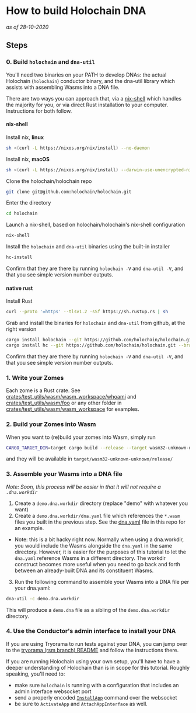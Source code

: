 # How to build Holochain DNA

*as of 28-10-2020*

## Steps

### 0. Build `holochain` and `dna-util`

You'll need two binaries on your PATH to develop DNAs: the actual Holochain (`holochain`) conductor binary, and the dna-util library which assists with assembling Wasms into a DNA file.

There are two ways you can approach that, via a [nix-shell](https://nixos.org/manual/nix/stable/#ch-installing-binary) which handles the majority for you, or via direct Rust installation to your computer. Instructions for both follow.

#### nix-shell

Install nix, **linux**
```bash
sh <(curl -L https://nixos.org/nix/install) --no-daemon
```
Install nix, **macOS**
```bash
sh <(curl -L https://nixos.org/nix/install) --darwin-use-unencrypted-nix-store-volume
```

Clone the holochain/holochain repo
```bash
git clone git@github.com:holochain/holochain.git
```

Enter the directory
```bash
cd holochain
```

Launch a nix-shell, based on holochain/holochain's nix-shell configuration
```bash
nix-shell
```

Install the `holochain` and `dna-util` binaries using the built-in installer
```bash
hc-install
```

Confirm that they are there by running `holochain -V` and `dna-util -V`, and that you see simple version number outputs.

#### native rust

Install Rust
```bash
curl --proto '=https' --tlsv1.2 -sSf https://sh.rustup.rs | sh
```

Grab and install the binaries for `holochain` and `dna-util` from github, at the right version
```bash
cargo install holochain --git https://github.com/holochain/holochain.git --branch develop
cargo install hc --git https://github.com/holochain/holochain.git --branch develop
```

Confirm that they are there by running `holochain -V` and `dna-util -V`, and that you see simple version number outputs.

### 1. Write your Zomes

Each zome is a Rust crate. See [crates/test_utils/wasm/wasm_workspace/whoami](../crates/test_utils/wasm/wasm_workspace/whoami) and [crates/test_utils/wasm/foo](../crates/test_utils/wasm/wasm_workspace/foo) or any other folder in [crates/test_utils/wasm/wasm_workspace](../crates/test_utils/wasm/wasm_workspace) for examples.

### 2. Build your Zomes into Wasm

When you want to (re)build your zomes into Wasm, simply run

```bash
CARGO_TARGET_DIR=target cargo build --release --target wasm32-unknown-unknown
```

and they will be available in `target/wasm32-unknown-unknown/release/`

### 3. Assemble your Wasms into a DNA file

*Note: Soon, this process will be easier in that it will not require a `.dna.workdir`*

1. Create a `demo.dna.workdir` directory (replace "demo" with whatever you want)
2. Create a `demo.dna.workdir/dna.yaml` file which references the `*.wasm` files you built in the previous step. See the [dna.yaml](dna.yaml) file in this repo for an example.
  - Note: this is a bit hacky right now. Normally when using a dna.workdir, you would include the Wasms alongside the `dna.yaml` in the same directory. However, it is easier for the purposes of this tutorial to let the `dna.yaml` reference Wasms in a different directory. The workdir construct becomes more useful when you need to go back and forth between an already-built DNA and its constituent Wasms.
3. Run the following command to assemble your Wasms into a DNA file per your dna.yaml:

```bash
dna-util -c demo.dna.workdir
```

This will produce a `demo.dna` file as a sibling of the `demo.dna.workdir` directory.

### 4. Use the Conductor's admin interface to install your DNA

If you are using Tryorama to run tests against your DNA, you can jump over to the [tryorama (rsm branch) README](https://github.com/holochain/tryorama/tree/rsm) and follow the instructions there.

If you are running Holochain using your own setup, you'll have to have a deeper understanding of Holochain than is in scope for this tutorial. Roughly speaking, you'll need to:

- make sure `holochain` is running with a configuration that includes an admin interface websocket port
- send a properly encoded [`InstallApp`](https://github.com/holochain/holochain/blob/7db6c1e340dd0e741dcc9ffd51ffc832caa36449/crates/types/src/app.rs#L14-L23) command over the websocket
- be sure to `ActivateApp` and `AttachAppInterface` as well.
